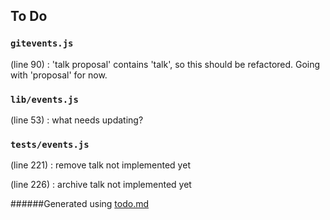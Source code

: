 ## To Do
### ``gitevents.js``
(line 90) : 'talk proposal' contains 'talk', so this should be refactored. Going with 'proposal' for now.


### ``lib/events.js``
(line 53) : what needs updating?


### ``tests/events.js``
(line 221) : remove talk not implemented yet

(line 226) : archive talk not implemented yet

######Generated using [todo.md](https://github.com/charlesthomas/todo.md)
